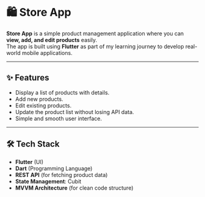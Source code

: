 # 🛍️ Store App

**Store App** is a simple product management application where you can **view, add, and edit products** easily.  
The app is built using **Flutter** as part of my learning journey to develop real-world mobile applications.

---
## ✨ Features
- Display a list of products with details.
- Add new products.
- Edit existing products.
- Update the product list without losing API data.
- Simple and smooth user interface.
---
## 🛠️ Tech Stack
- **Flutter** (UI)
- **Dart** (Programming Language)
- **REST API** (for fetching product data)
- **State Management**: Cubit
- **MVVM Architecture** (for clean code structure)
